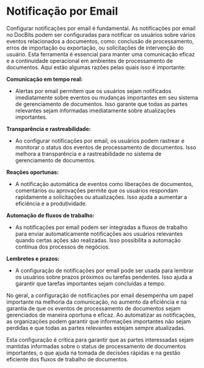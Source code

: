 # Notificação por Email

Configurar notificações por email é fundamental. As notificações por email no DocBits podem ser configuradas para notificar os usuários sobre vários eventos relacionados a documentos, como: conclusão de processamento, erros de importação ou exportação, ou solicitações de intervenção do usuário. Esta ferramenta é essencial para manter uma comunicação eficaz e a continuidade operacional em ambientes de processamento de documentos. Aqui estão algumas razões pelas quais isso é importante:

**Comunicação em tempo real:**

* Alertas por email permitem que os usuários sejam notificados imediatamente sobre eventos ou mudanças importantes em seu sistema de gerenciamento de documentos. Isso garante que todas as partes relevantes sejam informadas imediatamente sobre atualizações importantes.

**Transparência e rastreabilidade:**

* Ao configurar notificações por email, os usuários podem rastrear e monitorar o status dos eventos de processamento de documentos. Isso melhora a transparência e a rastreabilidade no sistema de gerenciamento de documentos.

**Reações oportunas:**

* A notificação automática de eventos como liberações de documentos, comentários ou aprovações permite que os usuários respondam rapidamente a solicitações ou atualizações. Isso ajuda a aumentar a eficiência e a produtividade.

**Automação de fluxos de trabalho:**

* As notificações por email podem ser integradas a fluxos de trabalho para enviar automaticamente notificações aos usuários relevantes quando certas ações são realizadas. Isso possibilita a automação contínua dos processos de negócios.

**Lembretes e prazos:**

* A configuração de notificações por email pode ser usada para lembrar os usuários sobre prazos próximos ou tarefas pendentes. Isso ajuda a garantir que tarefas importantes sejam concluídas a tempo.

No geral, a configuração de notificações por email desempenha um papel importante na melhoria da comunicação, no aumento da eficiência e na garantia de que os eventos de processamento de documentos sejam gerenciados de maneira oportuna e eficaz. Ao automatizar as notificações, as organizações podem garantir que informações importantes não sejam perdidas e que todas as partes relevantes estejam sempre atualizadas.

Esta configuração é crítica para garantir que as partes interessadas sejam mantidas informadas sobre o status de processamento de documentos importantes, o que ajuda na tomada de decisões rápidas e na gestão eficiente dos fluxos de trabalho de documentos.

